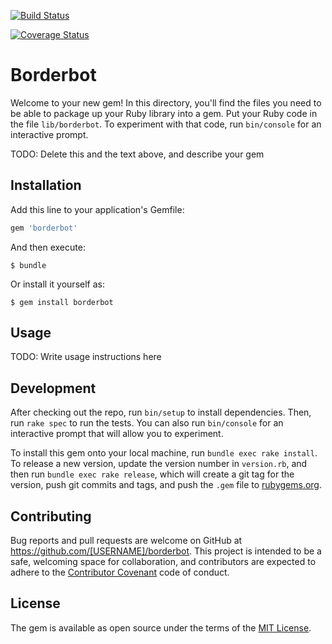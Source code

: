 [![Build Status](https://travis-ci.org/burguer80/borderbot.svg?branch=master)](https://travis-ci.org/burguer80/borderbot)

[![Coverage Status](https://coveralls.io/repos/github/burguer80/borderbot/badge.svg?branch=master)](https://coveralls.io/github/burguer80/borderbot?branch=master)

# Borderbot

Welcome to your new gem! In this directory, you'll find the files you need to be able to package up your Ruby library into a gem. Put your Ruby code in the file `lib/borderbot`. To experiment with that code, run `bin/console` for an interactive prompt.

TODO: Delete this and the text above, and describe your gem

## Installation

Add this line to your application's Gemfile:

```ruby
gem 'borderbot'
```

And then execute:

    $ bundle

Or install it yourself as:

    $ gem install borderbot

## Usage

TODO: Write usage instructions here

## Development

After checking out the repo, run `bin/setup` to install dependencies. Then, run `rake spec` to run the tests. You can also run `bin/console` for an interactive prompt that will allow you to experiment.

To install this gem onto your local machine, run `bundle exec rake install`. To release a new version, update the version number in `version.rb`, and then run `bundle exec rake release`, which will create a git tag for the version, push git commits and tags, and push the `.gem` file to [rubygems.org](https://rubygems.org).

## Contributing

Bug reports and pull requests are welcome on GitHub at https://github.com/[USERNAME]/borderbot. This project is intended to be a safe, welcoming space for collaboration, and contributors are expected to adhere to the [Contributor Covenant](http://contributor-covenant.org) code of conduct.


## License

The gem is available as open source under the terms of the [MIT License](http://opensource.org/licenses/MIT).
